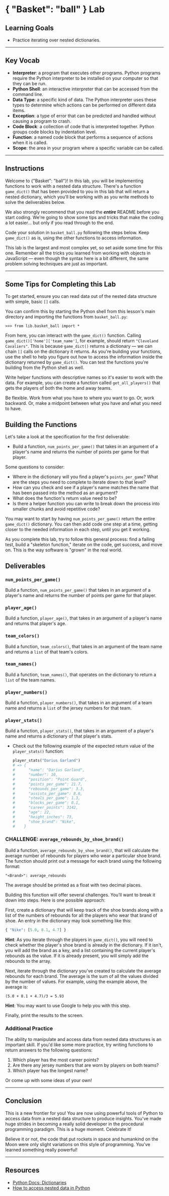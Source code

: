 # { "Basket": "ball" } Lab

## Learning Goals

- Practice iterating over nested dictionaries.

***

## Key Vocab

- **Interpreter**: a program that executes other programs. Python programs
require the Python interpreter to be installed on your computer so that they
can be run.
- **Python Shell**: an interactive interpreter that can be accessed from the
command line.
- **Data Type**: a specific kind of data. The Python interpreter uses these
types to determine which actions can be performed on different data items.
- **Exception**: a type of error that can be predicted and handled without
causing a program to crash.
- **Code Block**: a collection of code that is interpreted together. Python
groups code blocks by indentation level.
- **Function**: a named code block that performs a sequence of actions when it
is called.
- **Scope**: the area in your program where a specific variable can be called.

***

## Instructions

Welcome to {"Basket": "ball"}! In this lab, you will be implementing functions
to work with a nested data structure. There's a function `game_dict()` that has
been provided to you in this lab that will return a nested dictionary, which
you'll be working with as you write methods to solve the deliverables below.

We also strongly recommend that you read the **_entire_** README before you
start coding. We're going to show some tips and tricks that make the coding a
lot easier... but only if you read through to the end.

Code your solution in `basket_ball.py` following the steps below. Keep
`game_dict()` as is, using the other functions to access information.

This lab is the largest and most complex yet, so set aside some time for this
one. Remember all the tricks you learned from working with objects in JavaScript
— even though the syntax here is a bit different, the same problem solving
techniques are just as important.

***

## Some Tips for Completing this Lab

To get started, ensure you can read data out of the nested data structure with
simple, basic `[]` calls.

You can confirm this by starting the Python shell from this lesson's main
directory and importing the functions from `basket_ball.py`:

```console
>>> from lib.basket_ball import *
```

From here, you can interact with the `game_dict()` function. Calling
`game_dict()['home']['team_name']`, for example, should return `"Cleveland
Cavaliers"`. This is because `game_dict()` returns a dictionary — we can chain
`[]` calls on the dictionary it returns. As you're building your functions, use
the shell to help you figure out how to access the information inside the
dictionary returned by `game_dict()`. You can test the functions you're building
from the Python shell as well.

Write helper functions with descriptive names so it's easier to work with the
data. For example, you can create a function called `get_all_players()` that
gets the players of both the home and away teams.

Be flexible. Work from what you have to where you want to go. Or, work backward.
Or, make a midpoint between what you have and what you need to have.

## Building the Functions

Let's take a look at the specification for the first deliverable:

- Build a function, `num_points_per_game()` that takes in an argument of a player's
  name and returns the number of points per game for that player.

Some questions to consider:

- Where in the dictionary will you find a player's `points_per_game`? What are
  the steps you need to complete to iterate down to that level?
- How can you check and see if a player's name matches the name that has been
  passed into the method as an argument?
- What does the function's return value need to be?
- Is there a helper function you can write to break down the process into
  smaller chunks and avoid repetitive code?

You may want to start by having `num_points_per_game()` return the entire
`game_dict()` dictionary. You can then add code one step at a time, getting
closer to the needed information in each step, until you get it working.

As you complete this lab, try to follow this general process: find a failing
test, build a "skeleton function," iterate on the code, get success, and move
on. This is the way software is "grown" in the real world.

## Deliverables

### `num_points_per_game()`

Build a function, `num_points_per_game()` that takes in an argument of a
player's name and returns the number of points per game for that player.

### `player_age()`

Build a function, `player_age()`, that takes in an argument of a player's name
and returns that player's age.

### `team_colors()`

Build a function, `team_colors()`, that takes in an argument of the team name
and returns a `list` of that team's colors.

### `team_names()`

Build a function, `team_names()`, that operates on the dictionary to return a
`list` of the team names.

### `player_numbers()`

Build a function, `player_numbers()`, that takes in an argument of a team name
and returns a `list` of the jersey numbers for that team.

### `player_stats()`

Build a function, `player_stats()`, that takes in an argument of a player's name
and returns a dictionary of that player's stats.

- Check out the following example of the expected return value of the
  `player_stats()` function:

  ```py
  player_stats("Darius Garland")
  # => {
  #      "name": "Darius Garland",
  #      "number": 10,
  #      "position": "Point Guard",
  #      "points_per_game": 21.7,
  #      "rebounds_per_game": 3.3,
  #      "assists_per_game": 8.6,
  #      "steals_per_game": 1.3,
  #      "blocks_per_game": 0.1,
  #      "career_points": 3142,
  #      "age": 22,
  #      "height_inches": 73,
  #      "shoe_brand": "Nike",
  #    }
  ```

### CHALLENGE: `average_rebounds_by_shoe_brand()`

Build a function, `average_rebounds_by_shoe_brand()`, that will calculate the
average number of rebounds for players who wear a particular shoe brand. The
function should print out a message for each brand using the following format:

```console
"<Brand>": average_rebounds
```

The average should be printed as a float with two decimal places.

Building this function will offer several challenges. You'll want to break it
down into steps. Here is one possible approach:

First, create a dictionary that will keep track of the shoe brands along with a
list of the numbers of rebounds for all the players who wear that brand of shoe.
An entry in the dictionary may look something like this:

```py
{ "Nike": [5.0, 8.1, 4.7] }
```

**Hint**: As you iterate through the players in `game_dict()`, you will need to
check whether the player's shoe brand is already in the dictionary. If it isn't,
you will add the brand as a key, and a list containing the current player's
rebounds as the value. If it is already present, you will simply add the
rebounds to the array.

Next, iterate through the dictionary you've created to calculate the average
rebounds for each brand. The average is the sum of all the values divided by the
number of values. For example, using the example above, the average is:

```text
(5.0 + 8.1 + 4.7)/3 = 5.93
```

**Hint**: You may want to use Google to help you with this step.

Finally, print the results to the screen.

### Additional Practice

The ability to manipulate and access data from nested data structures is an
important skill. If you'd like some more practice, try writing functions to
return answers to the following questions:

1. Which player has the most career points?
2. Are there any jersey numbers that are worn by players on both teams?
3. Which player has the longest name?

Or come up with some ideas of your own!

***

## Conclusion

This is a new frontier for you! You are now using powerful tools of Python to
access data from a nested data structure to produce insights. You've made huge
strides in becoming a really solid developer in the procedural programming
paradigm. This is a huge moment. Celebrate it!

Believe it or not, the code that put rockets in space and humankind on the Moon
were only slight variations on this style of programming. You've learned
something really powerful!

***

## Resources

- [Python Docs: Dictionaries](https://docs.python.org/3/tutorial/datastructures.html#dictionaries)
- [How to access nested data in Python](https://towardsdatascience.com/how-to-access-nested-data-in-python-d65efa53ade4)
